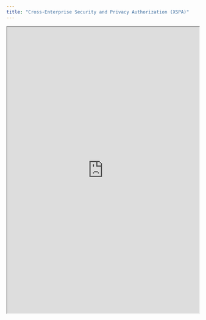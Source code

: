 ```yaml
---
title: "Cross-Enterprise Security and Privacy Authorization (XSPA)"
---
```



<iframe height="750" width="100%" src="https://ewelton.github.io/ktest/wiki.html#Cross-Enterprise%20Security%20and%20Privacy%20Authorization%20(XSPA)"></iframe>
